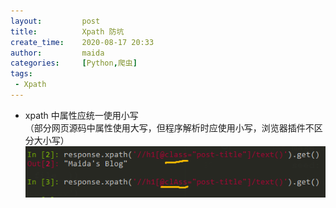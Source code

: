 ```yaml
---
layout:         post
title:          Xpath 防坑
create_time:    2020-08-17 20:33
author:         maida
categories:     [Python,爬虫]
tags:
 - Xpath
---
```


- xpath 中属性应统一使用小写  
（部分网页源码中属性使用大写，但程序解析时应使用小写，浏览器插件不区分大小写）
![](/imgs/JeKyll/2020/08172033_01.png)